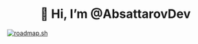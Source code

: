 <h1 align="center">👋 Hi, I’m @AbsattarovDev </h1>

[![roadmap.sh](https://roadmap.sh/card/wide/665b7e70b998f3b3c73a1f97?variant=dark)](https://roadmap.sh)

<!---
AbsattarovDev/AbsattarovDev is a ✨ special ✨ repository because its `README.md` (this file) appears on your GitHub profile.
You can click the Preview link to take a look at your changes.
--->
